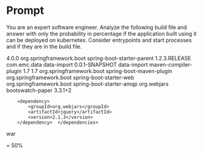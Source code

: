 # Prompt

You are an expert software engineer.  Analyze the following build file and answer with only the probability in percentage if the application built using it can be deployed on kubernetes.  Consider entrypoints and start processes and if they are in the build file.

<project xmlns="http://maven.apache.org/POM/4.0.0" xmlns:xsi="http://www.w3.org/2001/XMLSchema-instance" xsi:schemaLocation="http://maven.apache.org/POM/4.0.0 http://maven.apache.org/xsd/maven-4.0.0.xsd">
  <modelVersion>4.0.0</modelVersion>
  <parent>
    <groupId>org.springframework.boot</groupId>
    <artifactId>spring-boot-starter-parent</artifactId>
    <version>1.2.3.RELEASE</version>
  </parent>
  <groupId>com.emc.data</groupId>
  <artifactId>data-import</artifactId>
  <version>0.0.1-SNAPSHOT</version>
  <name>data-import</name>
  <build>
  	<plugins>
  		<plugin>
  			<artifactId>maven-compiler-plugin</artifactId>
  			<configuration>
  				<source>1.7</source>
  				<target>1.7</target>
  			</configuration>
  		</plugin>
  		<plugin>
  			<groupId>org.springframework.boot</groupId>
  			<artifactId>spring-boot-maven-plugin</artifactId>
  		</plugin>
  	</plugins>
  </build>  
  <dependencies>
  	<dependency>
  		<groupId>org.springframework.boot</groupId>
  		<artifactId>spring-boot-starter-web</artifactId>
  	</dependency>
  	<dependency>
  		<groupId>org.springframework.boot</groupId>
  		<artifactId>spring-boot-starter-amqp</artifactId>
  	</dependency>
		<dependency>
			<groupId>org.webjars</groupId>
			<artifactId>bootswatch-paper</artifactId>
			<version>3.3.1+2</version>
		</dependency>

		<dependency>
			<groupId>org.webjars</groupId>
			<artifactId>jquery</artifactId>
			<version>2.1.3</version>
		</dependency>  </dependencies>
  <packaging>war</packaging>
</project>

= 50%